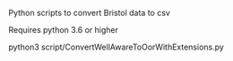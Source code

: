 Python scripts to convert Bristol data to csv

Requires python 3.6 or higher

python3 script/ConvertWellAwareToOorWithExtensions.py